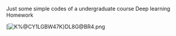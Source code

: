 Just some simple codes of a undergraduate course
Deep learning Homework

[![K%@CY1LGBW47K}DL8G@BR[4.png](https://i.loli.net/2019/03/09/5c8298fcd56e1.png)](https://i.loli.net/2019/03/09/5c8298fcd56e1.png)
